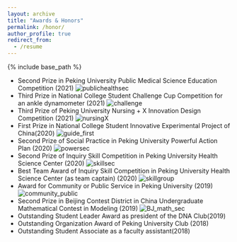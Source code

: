 ```yaml
---
layout: archive
title: "Awards & Honors"
permalink: /honor/
author_profile: true
redirect_from:
  - /resume
---
```


{% include base_path %}

* Second Prize in Peking University Public Medical Science Education Competition (2021)
![publichealthsec](http://yanweijin.github.io/images/publichealthsec.png)
* Third Prize in National College Student Challenge Cup Competition for an ankle dynamometer (2021)
![challenge](http://yanweijin.github.io/images/challenge.png)
* Third Prize of Peking University Nursing + X Innovation Design Competition (2021)
![nursingX](http://yanweijin.github.io/images/nursingX.png)
* First Prize in National College Student Innovative Experimental Project of China(2020)
![guide_first](http://yanweijin.github.io/images/guide_first.png)
* Second Prize of Social Practice in Peking University Powerful Action Plan (2020)
![powersec](http://yanweijin.github.io/images/powersec.png)
* Second Prize of Inquiry Skill Competition in Peking University Health Science Center (2020)
![skillsec](http://yanweijin.github.io/images/skillsec.png)
* Best Team Award of Inquiry Skill Competition in Peking University Health Science Center (as team captain) (2020)
![skillgroup](http://yanweijin.github.io/images/skillgroup.png)
* Award for Community or Public Service in Peking University (2019)
![community_public](http://yanweijin.github.io/images/community_public.png)
* Second Prize in Beijing Contest District in China Undergraduate Mathematical Contest in Modeling (2019)
![BJ_math_sec](http://yanweijin.github.io/images/BJ_math_sec.png)
* Outstanding Student Leader Award as president of the DNA Club(2019)
* Outstanding Organization Award of Peking University Club (2018)
* Outstanding Student Associate as a faculty assistant(2018)
